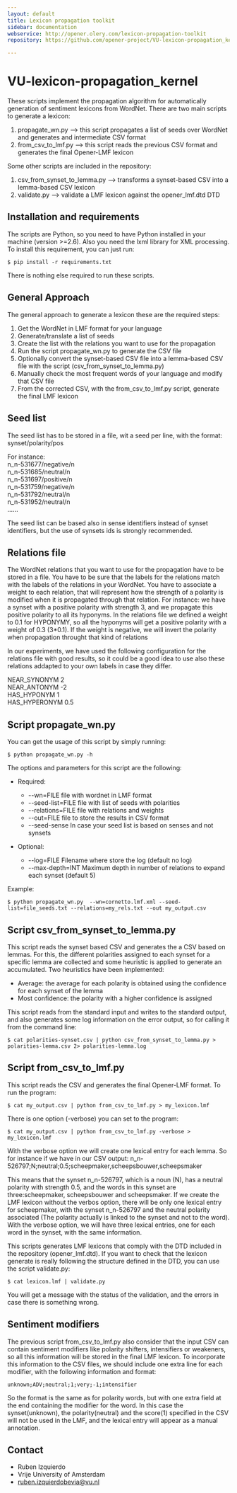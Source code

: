 ```yaml
---
layout: default
title: Lexicon propagation toolkit
sidebar: documentation
webservice: http://opener.olery.com/lexicon-propagation-toolkit
repository: https://github.com/opener-project/VU-lexicon-propagation_kernel

---
```




<div id='readme'></div>

VU-lexicon-propagation_kernel
=============================

These scripts implement the propagation algorithm for automatically generation of sentiment lexicons from WordNet.
There are two main scripts to generate a lexicon:
1) propagate_wn.py --> this script propagates a list of seeds over WordNet and generates and intermediate CSV format
2) from_csv_to_lmf.py --> this script reads the previous CSV format and generates the final Opener-LMF lexicon

Some other scripts are included in the repository:
1) csv_from_synset_to_lemma.py --> transforms a synset-based CSV into a lemma-based CSV lexicon
2) validate.py --> validate a LMF lexicon against the opener_lmf.dtd DTD


Installation and requirements
-----------------------------

The scripts are Python, so you need to have Python installed in your machine (version >=2.6). Also you need the lxml library for XML
processing. To install this requirement, you can just run:
````shell
$ pip install -r requirements.txt
````
There is nothing else required to run these scripts.


General Approach
----------------

The general approach to generate a lexicon these are the required steps:

1. Get the WordNet in LMF format for your language
2. Generate/translate a list of seeds
3. Create the list with the relations you want to use for the propagation
4. Run the script propagate_wn.py to generate the CSV file
5. Optionally convert the synset-based CSV file into a lemma-based CSV file with the script (csv_from_synset_to_lemma.py)
5. Manually check the most frequent words of your language and modify that CSV file
6. From the corrected CSV, with the from_csv_to_lmf.py script, generate the final LMF lexicon


Seed list
---------

The seed list has to be stored in a file, wit a seed per line, with the format:
synset/polarity/pos

For instance:  
n_n-531677/negative/n  
n_n-531685/neutral/n  
n_n-531697/positive/n  
n_n-531759/negative/n  
n_n-531792/neutral/n  
n_n-531952/neutral/n  
......

The seed list can be based also in sense identifiers instead of synset identifiers, but the use of synsets ids
is strongly recommended.


Relations file
--------------

The WordNet relations that you want to use for the propagation have to be stored in a file. You have to be sure that the
labels for the relations match with the labels of the relations in your WordNet. You have to associate a weight to each
relation, that will represent how the strength of a polarity is modified when it is propagated through that relation. For
instance: we have a synset with a positive polarity with strength 3, and we propagate this positive polarity to all its
hyponyms. In the relations file we defined a weight to 0.1 for HYPONYMY, so all the hyponyms will get a positive polarity
with a weight of 0.3 (3*0.1). If the weight is negative, we will invert the polarity when propagation throught that kind
of relations

In our experiments, we have used the following configuration for the relations file with good results, so it could be a good
idea to use also these relations addapted to your own labels in case they differ.  

NEAR_SYNONYM 2  
NEAR_ANTONYM -2  
HAS_HYPONYM 1  
HAS_HYPERONYM 0.5  


Script propagate_wn.py
----------------------

You can get the usage of this script by simply running:
````shell
$ python propagate_wn.py -h
````

The options and parameters for this script are the following:
* Required:
  *  --wn=FILE file with wordnet in LMF format
  *  --seed-list=FILE file with list of seeds with polarities
  *  --relations=FILE file with relations and weights
  *  --out=FILE file to store the results in CSV format
  *  --seed-sense In case your seed list is based on senses and not synsets
  
* Optional:
  *  --log=FILE Filename where store the log (default no log)
  *  --max-depth=INT Maximum depth in number of relations to expand each synset (default 5) 
	
Example:
````shell
$ python propagate_wn.py  --wn=cornetto.lmf.xml --seed-list=file_seeds.txt --relations=my_rels.txt --out my_output.csv
````
    
    
Script csv_from_synset_to_lemma.py
----------------------------------
This script reads the synset based CSV and generates the a CSV based on lemmas. For this, the different polarities assigned
to each synset for a specific lemma are collected and some heuristic is applied to generate an accumulated. Two heuristics
have been implemented:

* Average: the average for each polarity is obtained using the confidence for each synset of the lemma
* Most confidence: the polarity with a higher confidence is assigned

This script reads from the standard input and writes to the standard output, and also generates some log information
on the error output, so for calling it from the command line:
````shell
$ cat polarities-synset.csv | python csv_from_synset_to_lemma.py > polarities-lemma.csv 2> polarities-lemma.log
````

    
Script from_csv_to_lmf.py
------------------------

This script reads the CSV and generates the final Opener-LMF format. To run the program:
````shell
$ cat my_output.csv | python from_csv_to_lmf.py > my_lexicon.lmf
````

There is one option (-verbose) you can set to the program:
````shell
$ cat my_output.csv | python from_csv_to_lmf.py -verbose > my_lexicon.lmf
````

With the verbose option we will create one lexical entry for each lemma. So for instance if we have in our CSV output:
n_n-526797;N;neutral;0.5;scheepmaker,scheepsbouwer,scheepsmaker

This means that the synset n_n-526797, which is a noun (N), has a neutral polarity with strength 0.5, and the words in this synset
are three:scheepmaker, scheepsbouwer and scheepsmaker.
If we create the LMF lexicon without the verbos option, there will be only one lexical entry for scheepmaker, with the synset
n_n-526797 and the neutral polarity associated (The polarity actually is linked to the synset and not to the word).
With the verbose option, we will have three lexical entries, one for each word in the synset, with the same information.


This scripts generates LMF lexicons that comply with the DTD included in the repository (opener_lmf.dtd). If you want to check
that the lexicon generate is really following the structure defined in the DTD, you can use the script validate.py:
````shell
$ cat lexicon.lmf | validate.py
````
You will get a message with the status of the validation, and the errors in case there is something wrong.

Sentiment modifiers
------------------
The previous script from_csv_to_lmf.py also consider that the input CSV can contain sentiment modifiers like polarity
shifters, intensifiers or weakeners, so all this information will be stored in the final LMF lexicon.
To incorporate this information to the CSV files, we should include one extra line for each modifier, with the following
information and format:
````shell
unknown;ADV;neutral;1;very;-1;intensifier
````
So the format is the same as for polarity words, but with one extra field at the end containing the modifier for the word.
In this case the synset(unknown), the polarity(neutral) and the score(1) specified in the CSV will not be used in the LMF,
and the lexical entry will appear as a manual annotation.


Contact
------
* Ruben Izquierdo
* Vrije University of Amsterdam
* ruben.izquierdobevia@vu.nl


